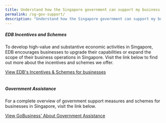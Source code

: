 ```yaml
---
title: Understand how the Singapore government can support my business
permalink: /sg-gov-support/
description: "Understand how the Singapore government can support my business "
---
```

<h5>EDB Incentives and Schemes</h5>

To develop high-value and substantive economic activities in Singapore, EDB encourages businesses to upgrade their capabilities or expand the scope of their business operations in Singapore. Visit the link below to find out more about the incentives and schemes we offer.&nbsp;

[View EDB's Incentives &amp; Schemes for businesses](https://www.edb.gov.sg/en/how-we-help/incentives-and-schemes.html)&nbsp;<br>
<br>

<h5>Government Assistance</h5>

For a complete overview of government support measures and schemes for businesses in Singapore, visit the link below.&nbsp;&nbsp;

[View GoBusiness' About Government Assistance](https://www.gobusiness.gov.sg/gov-assist/)